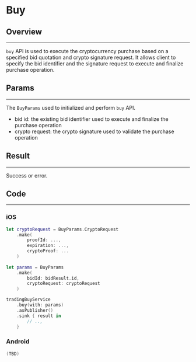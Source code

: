 # Buy

## Overview
---
`buy` API is used to execute the cryptocurrency purchase based on a specified bid quotation and crypto signature request. It allows client to specify the bid identifier and the signature request to execute and finalize purchase operation.

## Params
---
The `BuyParams` used to initialized and perform `buy` API.

- bid id: the existing bid identifier used to execute and finalize the purchase operation
- crypto request: the crypto signature used to validate the purchase operation

## Result
---
Success or error.

## Code
---
### iOS
```swift
let cryptoRequest = BuyParams.CryptoRequest
    .make(
        proofId: ...,
        expiration: ...,
        cryptoProof: ...
    )      
    
let params = BuyParams
    .make(
        bidId: bidResult.id,
        cryptoRequest: cryptoRequest
    )

tradingBuyService
    .buy(with: params)
    .asPublisher()
    .sink { result in
        // ..,
    }
```

### Android
```kotlin
(TBD)
```